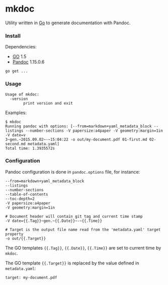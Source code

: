 ﻿# mkdoc

Utility written in [Go](https://www.golang.org) to generate documentation with Pandoc.


### Install

Dependencies:

* [GO](https://golang.org/dl/) 1.5
* [Pandoc](https://github.com/jgm/pandoc/releases) 1.15.0.6


~~~
go get ...
~~~


### Usage

~~~
Usage of mkdoc:
  -version
        print version and exit
~~~

Examples:

~~~
$ mkdoc
Running pandoc with options: [--from=markdown+yaml_metadata_block --listings --number-sections -V papersize:a4paper -V geometry:margin=1in -V date=v
3~gen.~2015.09.02~-~15:04:22 -o out/my-document.pdf 01-first.md 02-second.md metadata.yaml]
Total time: 1.3935572s 
~~~


### Configuration

Pandoc configuration is done in `pandoc.options` file, for instance:

~~~
--from=markdown+yaml_metadata_block
--listings
--number-sections
--table-of-contents
--toc-depth=2
-V papersize:a4paper
-V geometry:margin=1in

# Document header will contain git tag and current time stamp
-V date={{.Tag}}~gen.~{{.Date}}~-~{{.Time}}

# Target is the output file name read from the 'metadata.yaml' target property
-o out/{{.Target}}
~~~

The GO templates `{{.Tag}}`, `{{.Date}}`, `{{.Time}}` are set to current time by `mkdoc`.

The GO template `{{.Target}}` is replaced by the value defined in `metadata.yaml`:

~~~
target: my-document.pdf
~~~

